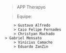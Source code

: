 > APP Therapyo

> Equipe:

        > Gustavo Alfredo
        > Caio Felipe Fernades
        > Christyan Machado 
	> Gabriel Mensato 
        > Vinicius Camacho 
        > Eduardo ZanZin
